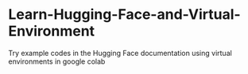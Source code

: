 # Learn-Hugging-Face-and-Virtual-Environment
Try example codes in the Hugging Face documentation using virtual environments in google colab
